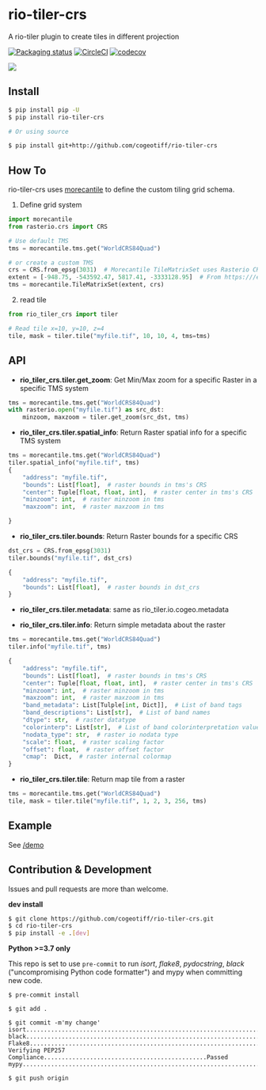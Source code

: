 # rio-tiler-crs

A rio-tiler plugin to create tiles in different projection


[![Packaging status](https://badge.fury.io/py/rio-tiler-crs.svg)](https://badge.fury.io/py/rio-tiler-crs)
[![CircleCI](https://circleci.com/gh/cogeotiff/rio-tiler-crs.svg?style=svg)](https://circleci.com/gh/cogeotiff/rio-tiler-crss)
[![codecov](https://codecov.io/gh/cogeotiff/rio-tiler-crs/branch/master/graph/badge.svg)](https://codecov.io/gh/cogeotiff/rio-tiler-crs)

![](https://user-images.githubusercontent.com/10407788/73080923-9d198a00-3e94-11ea-9644-ce39ffb3882a.jpg)


## Install

```bash
$ pip install pip -U
$ pip install rio-tiler-crs

# Or using source

$ pip install git+http://github.com/cogeotiff/rio-tiler-crs
```

## How To

rio-tiler-crs uses [morecantile](https://github.com/developmentseed/morecantile) to define the custom tiling grid schema.

1. Define grid system
```python
import morecantile
from rasterio.crs import CRS

# Use default TMS
tms = morecantile.tms.get("WorldCRS84Quad")

# or create a custom TMS
crs = CRS.from_epsg(3031)  # Morecantile TileMatrixSet uses Rasterio CRS object
extent = [-948.75, -543592.47, 5817.41, -3333128.95]  # From https:///epsg.io/3031
tms = morecantile.TileMatrixSet(extent, crs)
```

2. read tile

```python
from rio_tiler_crs import tiler

# Read tile x=10, y=10, z=4
tile, mask = tiler.tile("myfile.tif", 10, 10, 4, tms=tms)
```

## API
- **rio_tiler_crs.tiler.get_zoom**: Get Min/Max zoom for a specific Raster in a specific TMS system

```python
tms = morecantile.tms.get("WorldCRS84Quad")
with rasterio.open("myfile.tif") as src_dst:
    minzoom, maxzoom = tiler.get_zoom(src_dst, tms)
```

- **rio_tiler_crs.tiler.spatial_info**: Return Raster spatial info for a specific TMS system

```python
tms = morecantile.tms.get("WorldCRS84Quad")
tiler.spatial_info("myfile.tif", tms)
{
    "address": "myfile.tif",
    "bounds": List[float],  # raster bounds in tms's CRS
    "center": Tuple[float, float, int],  # raster center in tms's CRS
    "minzoom": int,  # raster minzoom in tms
    "maxzoom": int,  # raster maxzoom in tms

}
```

- **rio_tiler_crs.tiler.bounds**: Return Raster bounds for a specific CRS

```python
dst_crs = CRS.from_epsg(3031)
tiler.bounds("myfile.tif", dst_crs)

{
    "address": "myfile.tif",
    "bounds": List[float],  # raster bounds in dst_crs
}
```

- **rio_tiler_crs.tiler.metadata**: same as rio_tiler.io.cogeo.metadata

- **rio_tiler_crs.tiler.info**: Return simple metadata about the raster

```python
tms = morecantile.tms.get("WorldCRS84Quad")
tiler.info("myfile.tif", tms)

{
    "address": "myfile.tif",
    "bounds": List[float],  # raster bounds in tms's CRS
    "center": Tuple[float, float, int],  # raster center in tms's CRS
    "minzoom": int,  # raster minzoom in tms
    "maxzoom": int,  # raster maxzoom in tms
    "band_metadata": List[Tulple[int, Dict]],  # List of band tags
    "band_descriptions": List[str],  # List of band names
    "dtype": str,  # raster datatype
    "colorinterp": List[str],  # List of band colorinterpretation values
    "nodata_type": str,  # raster io nodata type
    "scale": float,  # raster scaling factor
    "offset": float,  # raster offset factor
    "cmap":  Dict,  # raster internal colormap
}
```

- **rio_tiler_crs.tiler.tile**: Return map tile from a raster

```python
tms = morecantile.tms.get("WorldCRS84Quad")
tile, mask = tiler.tile("myfile.tif", 1, 2, 3, 256, tms)
```

## Example

See [/demo](/demo)

## Contribution & Development

Issues and pull requests are more than welcome.

**dev install**

```bash
$ git clone https://github.com/cogeotiff/rio-tiler-crs.git
$ cd rio-tiler-crs
$ pip install -e .[dev]
```

**Python >=3.7 only**

This repo is set to use `pre-commit` to run *isort*, *flake8*, *pydocstring*, *black* ("uncompromising Python code formatter") and mypy when committing new code.

```
$ pre-commit install

$ git add .

$ git commit -m'my change'
isort....................................................................Passed
black....................................................................Passed
Flake8...................................................................Passed
Verifying PEP257 Compliance..............................................Passed
mypy.....................................................................Passed

$ git push origin
```